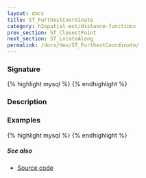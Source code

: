 ```yaml
---
layout: docs
title: ST_FurthestCoordinate
category: h2spatial-ext/distance-functions
prev_section: ST_ClosestPoint
next_section: ST_LocateAlong
permalink: /docs/dev/ST_FurthestCoordinate/
---
```


### Signature

{% highlight mysql %}
{% endhighlight %}

### Description


### Examples

{% highlight mysql %}
{% endhighlight %}

##### See also

* [Source code](https://github.com/irstv/H2GIS/blob/master/h2spatial-ext/src/main/java/org/h2gis/h2spatialext/function/spatial/distance/ST_FurthestCoordinate.java)
